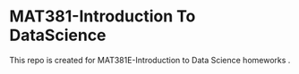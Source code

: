 # MAT381-Introduction To DataScience
This repo is created for MAT381E-Introduction to Data Science homeworks .